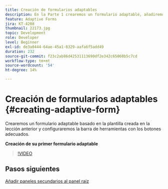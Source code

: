 ```yaml
---
title: Creación de formularios adaptables
description: En la Parte 1 crearemos un formulario adaptable, añadiremos y configuraremos la barra de herramientas con los botones adecuados.
feature: Adaptive Forms
jira: KT-4208
thumbnail: 22173.jpg
topic: Development
role: Developer
level: Beginner
exl-id: de3a0444-64ae-45a1-8329-aafa6f5add49
duration: 232
source-git-commit: f23c2ab86d42531113690df2e342c65060b5c7cd
workflow-type: tm+mt
source-wordcount: '54'
ht-degree: 14%

---
```


# Creación de formularios adaptables {#creating-adaptive-form}

Crearemos un formulario adaptable basado en la plantilla creada en la lección anterior y configuraremos la barra de herramientas con los botones adecuados.

**Creación de su primer formulario adaptable**

>[!VIDEO](https://video.tv.adobe.com/v/22173?quality=12&learn=on)

## Pasos siguientes

[Añadir paneles secundarios al panel raíz](./configuring-root-panel-and-adding-child-panels.md)
